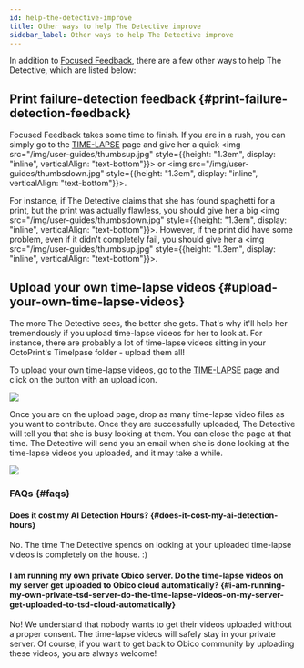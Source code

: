 ```yaml
---
id: help-the-detective-improve
title: Other ways to help The Detective improve
sidebar_label: Other ways to help The Detective improve
---
```


In addition to [Focused Feedback](/docs/user-guides/how-does-credits-work), there are a few other ways to help The Detective, which are listed below:

## Print failure-detection feedback {#print-failure-detection-feedback}

Focused Feedback takes some time to finish. If you are in a rush, you can simply go to the [TIME-LAPSE](https://app.obico.io/prints/) page and give her a quick <img src="/img/user-guides/thumbsup.jpg" style={{height: "1.3em", display: "inline", verticalAlign: "text-bottom"}}></img> or <img src="/img/user-guides/thumbsdown.jpg" style={{height: "1.3em", display: "inline", verticalAlign: "text-bottom"}}></img>.

For instance, if The Detective claims that she has found spaghetti for a print, but the print was actually flawless, you should give her a big <img src="/img/user-guides/thumbsdown.jpg" style={{height: "1.3em", display: "inline", verticalAlign: "text-bottom"}}></img>. However, if the print did have some problem, even if it didn't completely fail, you should give her a <img src="/img/user-guides/thumbsup.jpg" style={{height: "1.3em", display: "inline", verticalAlign: "text-bottom"}}></img>.

## Upload your own time-lapse videos {#upload-your-own-time-lapse-videos}

The more The Detective sees, the better she gets. That's why it'll help her tremendously if you upload time-lapse videos for her to look at. For instance, there are probably a lot of time-lapse videos sitting in your OctoPrint's Timelpase folder - upload them all!

To upload your own time-lapse videos, go to the [TIME-LAPSE](https://app.obico.io/prints/) page and click on the button with an upload icon.

![](/img/user-guides/time-lapse-upload-button.png)

Once you are on the upload page, drop as many time-lapse video files as you want to contribute. Once they are successfully uploaded, The Detective will tell you that she is busy looking at them. You can close the page at that time. The Detective will send you an email when she is done looking at the time-lapse videos you uploaded, and it may take a while.

![](/img/user-guides/time-lapse-upload-page.png)

### FAQs {#faqs}

#### Does it cost my AI Detection Hours? {#does-it-cost-my-ai-detection-hours}

No. The time The Detective spends on looking at your uploaded time-lapse videos is completely on the house. :)

#### I am running my own private Obico server. Do the time-lapse videos on my server get uploaded to Obico cloud automatically? {#i-am-running-my-own-private-tsd-server-do-the-time-lapse-videos-on-my-server-get-uploaded-to-tsd-cloud-automatically}

No! We understand that nobody wants to get their videos uploaded without a proper consent. The time-lapse videos will safely stay in your private server. Of course, if you want to get back to Obico community by uploading these videos, you are always welcome!
